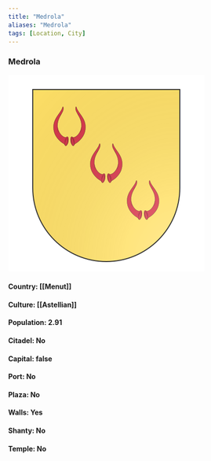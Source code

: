 ```yaml
---
title: "Medrola"
aliases: "Medrola"
tags: [Location, City]
---
```

### Medrola
![](attachment/74ec665866d3d222eedf14a19c5cbcdd.svg)

#### Country: [[Menut]]

#### Culture: [[Astellian]]

#### Population: 2.91

#### Citadel: No

#### Capital: false

#### Port: No

#### Plaza: No

#### Walls: Yes

#### Shanty: No

#### Temple: No

